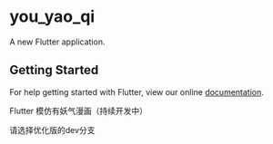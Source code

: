 # you_yao_qi

A new Flutter application.

## Getting Started

For help getting started with Flutter, view our online
[documentation](https://flutter.io/).

Flutter 模仿有妖气漫画（持续开发中）

请选择优化版的dev分支
